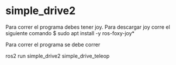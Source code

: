 # simple_drive2
Para correr el programa debes tener joy. 
Para descargar joy corre el siguiente comando
$ sudo apt install -y ros-foxy-joy*

Para correr el programa se debe correr

ros2 run simple_drive2 simple_drive_teleop
